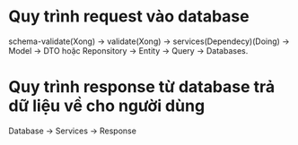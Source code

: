 # Quy trình request vào database
schema-validate(Xong) -> validate(Xong) -> services(Dependecy)(Doing) -> Model -> DTO hoặc Reponsitory -> Entity -> Query -> Databases.

# Quy trình response từ database trả dữ liệu về cho người dùng
Database -> Services -> Response